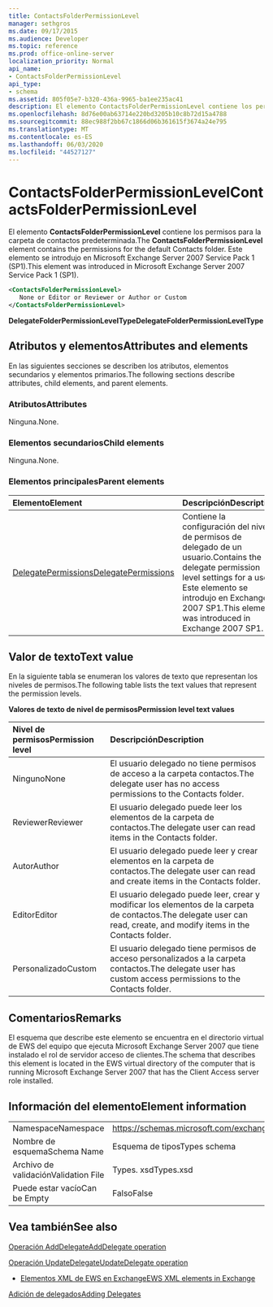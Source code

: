 ```yaml
---
title: ContactsFolderPermissionLevel
manager: sethgros
ms.date: 09/17/2015
ms.audience: Developer
ms.topic: reference
ms.prod: office-online-server
localization_priority: Normal
api_name:
- ContactsFolderPermissionLevel
api_type:
- schema
ms.assetid: 805f05e7-b320-436a-9965-ba1ee235ac41
description: El elemento ContactsFolderPermissionLevel contiene los permisos para la carpeta de contactos predeterminada. Este elemento se introdujo en Microsoft Exchange Server 2007 Service Pack 1 (SP1).
ms.openlocfilehash: 8d76e00ab63714e220bd3205b10c8b72d15a4788
ms.sourcegitcommit: 88ec988f2bb67c1866d06b361615f3674a24e795
ms.translationtype: MT
ms.contentlocale: es-ES
ms.lasthandoff: 06/03/2020
ms.locfileid: "44527127"
---
```

# <a name="contactsfolderpermissionlevel"></a><span data-ttu-id="d073d-104">ContactsFolderPermissionLevel</span><span class="sxs-lookup"><span data-stu-id="d073d-104">ContactsFolderPermissionLevel</span></span>

<span data-ttu-id="d073d-105">El elemento **ContactsFolderPermissionLevel** contiene los permisos para la carpeta de contactos predeterminada.</span><span class="sxs-lookup"><span data-stu-id="d073d-105">The **ContactsFolderPermissionLevel** element contains the permissions for the default Contacts folder.</span></span> <span data-ttu-id="d073d-106">Este elemento se introdujo en Microsoft Exchange Server 2007 Service Pack 1 (SP1).</span><span class="sxs-lookup"><span data-stu-id="d073d-106">This element was introduced in Microsoft Exchange Server 2007 Service Pack 1 (SP1).</span></span> 
  
```xml
<ContactsFolderPermissionLevel>
   None or Editor or Reviewer or Author or Custom
</ContactsFolderPermissionLevel>
```

 <span data-ttu-id="d073d-107">**DelegateFolderPermissionLevelType**</span><span class="sxs-lookup"><span data-stu-id="d073d-107">**DelegateFolderPermissionLevelType**</span></span>
## <a name="attributes-and-elements"></a><span data-ttu-id="d073d-108">Atributos y elementos</span><span class="sxs-lookup"><span data-stu-id="d073d-108">Attributes and elements</span></span>

<span data-ttu-id="d073d-109">En las siguientes secciones se describen los atributos, elementos secundarios y elementos primarios.</span><span class="sxs-lookup"><span data-stu-id="d073d-109">The following sections describe attributes, child elements, and parent elements.</span></span>
  
### <a name="attributes"></a><span data-ttu-id="d073d-110">Atributos</span><span class="sxs-lookup"><span data-stu-id="d073d-110">Attributes</span></span>

<span data-ttu-id="d073d-111">Ninguna.</span><span class="sxs-lookup"><span data-stu-id="d073d-111">None.</span></span>
  
### <a name="child-elements"></a><span data-ttu-id="d073d-112">Elementos secundarios</span><span class="sxs-lookup"><span data-stu-id="d073d-112">Child elements</span></span>

<span data-ttu-id="d073d-113">Ninguna.</span><span class="sxs-lookup"><span data-stu-id="d073d-113">None.</span></span>
  
### <a name="parent-elements"></a><span data-ttu-id="d073d-114">Elementos principales</span><span class="sxs-lookup"><span data-stu-id="d073d-114">Parent elements</span></span>

|<span data-ttu-id="d073d-115">**Elemento**</span><span class="sxs-lookup"><span data-stu-id="d073d-115">**Element**</span></span>|<span data-ttu-id="d073d-116">**Descripción**</span><span class="sxs-lookup"><span data-stu-id="d073d-116">**Description**</span></span>|
|:-----|:-----|
|[<span data-ttu-id="d073d-117">DelegatePermissions</span><span class="sxs-lookup"><span data-stu-id="d073d-117">DelegatePermissions</span></span>](delegatepermissions.md) <br/> |<span data-ttu-id="d073d-118">Contiene la configuración del nivel de permisos de delegado de un usuario.</span><span class="sxs-lookup"><span data-stu-id="d073d-118">Contains the delegate permission level settings for a user.</span></span> <span data-ttu-id="d073d-119">Este elemento se introdujo en Exchange 2007 SP1.</span><span class="sxs-lookup"><span data-stu-id="d073d-119">This element was introduced in Exchange 2007 SP1.</span></span>  <br/> |
   
## <a name="text-value"></a><span data-ttu-id="d073d-120">Valor de texto</span><span class="sxs-lookup"><span data-stu-id="d073d-120">Text value</span></span>

<span data-ttu-id="d073d-121">En la siguiente tabla se enumeran los valores de texto que representan los niveles de permisos.</span><span class="sxs-lookup"><span data-stu-id="d073d-121">The following table lists the text values that represent the permission levels.</span></span>
  
<span data-ttu-id="d073d-122">**Valores de texto de nivel de permisos**</span><span class="sxs-lookup"><span data-stu-id="d073d-122">**Permission level text values**</span></span>

|<span data-ttu-id="d073d-123">**Nivel de permisos**</span><span class="sxs-lookup"><span data-stu-id="d073d-123">**Permission level**</span></span>|<span data-ttu-id="d073d-124">**Descripción**</span><span class="sxs-lookup"><span data-stu-id="d073d-124">**Description**</span></span>|
|:-----|:-----|
|<span data-ttu-id="d073d-125">Ninguno</span><span class="sxs-lookup"><span data-stu-id="d073d-125">None</span></span>  <br/> |<span data-ttu-id="d073d-126">El usuario delegado no tiene permisos de acceso a la carpeta contactos.</span><span class="sxs-lookup"><span data-stu-id="d073d-126">The delegate user has no access permissions to the Contacts folder.</span></span>  <br/> |
|<span data-ttu-id="d073d-127">Reviewer</span><span class="sxs-lookup"><span data-stu-id="d073d-127">Reviewer</span></span>  <br/> |<span data-ttu-id="d073d-128">El usuario delegado puede leer los elementos de la carpeta de contactos.</span><span class="sxs-lookup"><span data-stu-id="d073d-128">The delegate user can read items in the Contacts folder.</span></span>  <br/> |
|<span data-ttu-id="d073d-129">Autor</span><span class="sxs-lookup"><span data-stu-id="d073d-129">Author</span></span>  <br/> |<span data-ttu-id="d073d-130">El usuario delegado puede leer y crear elementos en la carpeta de contactos.</span><span class="sxs-lookup"><span data-stu-id="d073d-130">The delegate user can read and create items in the Contacts folder.</span></span>  <br/> |
|<span data-ttu-id="d073d-131">Editor</span><span class="sxs-lookup"><span data-stu-id="d073d-131">Editor</span></span>  <br/> |<span data-ttu-id="d073d-132">El usuario delegado puede leer, crear y modificar los elementos de la carpeta de contactos.</span><span class="sxs-lookup"><span data-stu-id="d073d-132">The delegate user can read, create, and modify items in the Contacts folder.</span></span>  <br/> |
|<span data-ttu-id="d073d-133">Personalizado</span><span class="sxs-lookup"><span data-stu-id="d073d-133">Custom</span></span>  <br/> |<span data-ttu-id="d073d-134">El usuario delegado tiene permisos de acceso personalizados a la carpeta contactos.</span><span class="sxs-lookup"><span data-stu-id="d073d-134">The delegate user has custom access permissions to the Contacts folder.</span></span>  <br/> |
   
## <a name="remarks"></a><span data-ttu-id="d073d-135">Comentarios</span><span class="sxs-lookup"><span data-stu-id="d073d-135">Remarks</span></span>

<span data-ttu-id="d073d-136">El esquema que describe este elemento se encuentra en el directorio virtual de EWS del equipo que ejecuta Microsoft Exchange Server 2007 que tiene instalado el rol de servidor acceso de clientes.</span><span class="sxs-lookup"><span data-stu-id="d073d-136">The schema that describes this element is located in the EWS virtual directory of the computer that is running Microsoft Exchange Server 2007 that has the Client Access server role installed.</span></span>
  
## <a name="element-information"></a><span data-ttu-id="d073d-137">Información del elemento</span><span class="sxs-lookup"><span data-stu-id="d073d-137">Element information</span></span>

|||
|:-----|:-----|
|<span data-ttu-id="d073d-138">Namespace</span><span class="sxs-lookup"><span data-stu-id="d073d-138">Namespace</span></span>  <br/> |https://schemas.microsoft.com/exchange/services/2006/types  <br/> |
|<span data-ttu-id="d073d-139">Nombre de esquema</span><span class="sxs-lookup"><span data-stu-id="d073d-139">Schema Name</span></span>  <br/> |<span data-ttu-id="d073d-140">Esquema de tipos</span><span class="sxs-lookup"><span data-stu-id="d073d-140">Types schema</span></span>  <br/> |
|<span data-ttu-id="d073d-141">Archivo de validación</span><span class="sxs-lookup"><span data-stu-id="d073d-141">Validation File</span></span>  <br/> |<span data-ttu-id="d073d-142">Types. xsd</span><span class="sxs-lookup"><span data-stu-id="d073d-142">Types.xsd</span></span>  <br/> |
|<span data-ttu-id="d073d-143">Puede estar vacío</span><span class="sxs-lookup"><span data-stu-id="d073d-143">Can be Empty</span></span>  <br/> |<span data-ttu-id="d073d-144">Falso</span><span class="sxs-lookup"><span data-stu-id="d073d-144">False</span></span>  <br/> |
   
## <a name="see-also"></a><span data-ttu-id="d073d-145">Vea también</span><span class="sxs-lookup"><span data-stu-id="d073d-145">See also</span></span>



[<span data-ttu-id="d073d-146">Operación AddDelegate</span><span class="sxs-lookup"><span data-stu-id="d073d-146">AddDelegate operation</span></span>](adddelegate-operation.md)
  
[<span data-ttu-id="d073d-147">Operación UpdateDelegate</span><span class="sxs-lookup"><span data-stu-id="d073d-147">UpdateDelegate operation</span></span>](updatedelegate-operation.md)


- [<span data-ttu-id="d073d-148">Elementos XML de EWS en Exchange</span><span class="sxs-lookup"><span data-stu-id="d073d-148">EWS XML elements in Exchange</span></span>](ews-xml-elements-in-exchange.md)


[<span data-ttu-id="d073d-149">Adición de delegados</span><span class="sxs-lookup"><span data-stu-id="d073d-149">Adding Delegates</span></span>](https://msdn.microsoft.com/library/3a744150-66a3-4a13-9433-793603ba5038%28Office.15%29.aspx)

